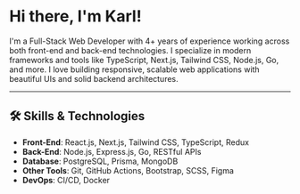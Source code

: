 # Hi there, I'm Karl!

I'm a Full-Stack Web Developer with 4+ years of experience working across both front-end and back-end technologies. I specialize in modern frameworks and tools like TypeScript, Next.js, Tailwind CSS, Node.js, Go, and more. I love building responsive, scalable web applications with beautiful UIs and solid backend architectures.

---

## 🛠️ Skills & Technologies

- **Front-End**: React.js, Next.js, Tailwind CSS, TypeScript, Redux
- **Back-End**: Node.js, Express.js, Go, RESTful APIs
- **Database**: PostgreSQL, Prisma, MongoDB
- **Other Tools**: Git, GitHub Actions, Bootstrap, SCSS, Figma
- **DevOps**: CI/CD, Docker
